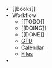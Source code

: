 - [[Books]]
- Workflow
	- [[TODO]]
	- [[DOING]]
	- [[DONE]]
	- [GTD](https://keep.google.com)
	- [Calendar](https://calendar.google.com)
	- [Files](https://drive.google.com)
-